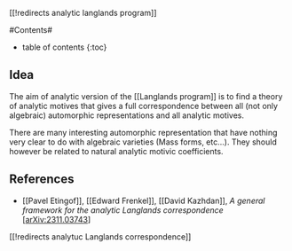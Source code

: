 [[!redirects analytic langlands program]]

#Contents#
* table of contents
{:toc}

## Idea

The aim of analytic version of the [[Langlands program]] is to find a theory of analytic motives that gives a full correspondence between all (not only algebraic) automorphic representations and all analytic motives.

There are many interesting automorphic representation that have nothing very clear to do with algebraic varieties (Mass forms, etc...). They should however be related to natural analytic motivic coefficients.

## References

* [[Pavel Etingof]], [[Edward Frenkel]], [[David Kazhdan]], *A general framework for the analytic Langlands correspondence* &lbrack;[arXiv:2311.03743](https://arxiv.org/abs/2311.03743)&rbrack;

[[!redirects analytuc Langlands correspondence]]

